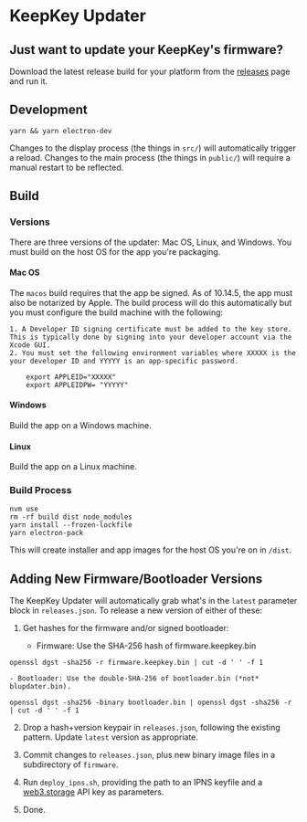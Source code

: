 # KeepKey Updater

## Just want to update your KeepKey's firmware?

Download the latest release build for your platform from the [releases](https://github.com/shapeshift/keepkey-updater/releases) page and run it.

## Development

```
yarn && yarn electron-dev
```

Changes to the display process (the things in `src/`) will automatically trigger a reload. Changes
to the main process (the things in `public/`) will require a manual restart to be reflected.

## Build

### Versions

There are three versions of the updater: Mac OS, Linux, and Windows. You must build on the host OS for the app you're packaging. 

#### Mac OS

The `macos` build requires that the app be signed. As of 10.14.5, the app must also be notarized by Apple. The build process will do this automatically but you must configure the build machine with the following:

	1. A Developer ID signing certificate must be added to the key store. This is typically done by signing into your developer account via the Xcode GUI.
	2. You must set the following environment variables where XXXXX is the your developer ID and YYYYY is an app-specific password.

		export APPLEID="XXXXX"
		export APPLEIDPW= "YYYYY"

#### Windows

Build the app on a Windows machine.

#### Linux

Build the app on a Linux machine.


### Build Process

```
nvm use
rm -rf build dist node_modules
yarn install --frozen-lockfile
yarn electron-pack
```

This will create installer and app images for the host OS you're on in `/dist`.

## Adding New Firmware/Bootloader Versions

The KeepKey Updater will automatically grab what's in the `latest` parameter block in `releases.json`. To release a new version of either of these:

1) Get hashes for the firmware and/or signed bootloader:

    - Firmware: Use the SHA-256 hash of firmware.keepkey.bin
```
openssl dgst -sha256 -r firmware.keepkey.bin | cut -d ' ' -f 1
```

    - Bootloader: Use the double-SHA-256 of bootloader.bin (*not* blupdater.bin).

```
openssl dgst -sha256 -binary bootloader.bin | openssl dgst -sha256 -r | cut -d ' ' -f 1
```

2) Drop a hash+version keypair in `releases.json`, following the existing pattern. Update `latest` version as appropriate.

3) Commit changes to `releases.json`, plus new binary image files in a subdirectory of `firmware`.

4) Run `deploy_ipns.sh`, providing the path to an IPNS keyfile and a [web3.storage](https://web3.storage) API key as parameters.

5) Done.
